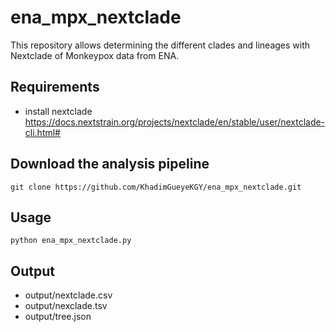 # ena_mpx_nextclade

This repository allows determining the different clades and lineages with Nextclade of Monkeypox data from ENA. 

  ## Requirements

   * install nextclade https://docs.nextstrain.org/projects/nextclade/en/stable/user/nextclade-cli.html#

 ## Download the analysis pipeline 

 ```
 git clone https://github.com/KhadimGueyeKGY/ena_mpx_nextclade.git
 ```

 ## Usage

 ```
 python ena_mpx_nextclade.py
 ```

 ## Output
 
   * output/nextclade.csv
   * output/nexclade.tsv
   * output/tree.json


